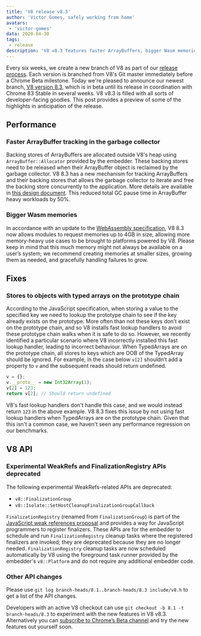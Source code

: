 ```yaml
---
title: 'V8 release v8.3'
author: 'Victor Gomes, safely working from home'
avatars:
 - 'victor-gomes'
data: 2020-04-30
tags:
 - release
description: 'V8 v8.3 features faster ArrayBuffers, bigger Wasm memories and deprecated APIs.'
---
```


Every six weeks, we create a new branch of V8 as part of our [release process](https://v8.dev/docs/release-process). Each version is branched from V8's Git master immediately before a Chrome Beta milestone. Today we're pleased to announce our newest branch, [V8 version 8.3](https://chromium.googlesource.com/v8/v8.git/+log/branch-heads/8.3), which is in beta until its release in coordination with Chrome 83 Stable in several weeks. V8 v8.3 is filled with all sorts of developer-facing goodies. This post provides a preview of some of the highlights in anticipation of the release.

## Performance

### Faster ArrayBuffer tracking in the garbage collector

Backing stores of ArrayBuffers are allocated outside V8's heap using  `ArrayBuffer::Allocator` provided by the embedder. These backing stores need to be released when their ArrayBuffer object is reclaimed by the garbage collector. V8 8.3 has a new mechanism for tracking ArrayBuffers and their backing stores that allows the garbage collector to iterate and free the backing store concurrently to the application. More details are available in [this design document](https://docs.google.com/document/d/1-ZrLdlFX1nXT3z-FAgLbKal1gI8Auiaya_My-a0UJ28/edit#heading=h.gfz6mi5p212e). This reduced total GC pause time in ArrayBuffer heavy workloads by 50%.

### Bigger Wasm memories

In accordance with an update to the [WebAssembly specification](https://webassembly.github.io/spec/js-api/index.html#limits), V8 8.3 now allows modules to request memories up to 4GB in size, allowing more memory-heavy use cases to be brought to platforms powered by V8. Please keep in mind that this much memory might not always be available on a user’s system; we recommend creating memories at smaller sizes, growing them as needed, and gracefully handling failures to grow.

## Fixes

### Stores to objects with typed arrays on the prototype chain

According to the JavaScript specification, when storing a value to the specified key we need to lookup the prototype chain to see if the key already exists on the prototype. More often than not these keys don't exist on the prototype chain, and so V8 installs fast lookup handlers to avoid these prototype chain walks when it is safe to do so.
However, we recently identified a particular scenario where V8 incorrectly installed this fast lookup handler, leading to incorrect behaviour. When TypedArrays are on the prototype chain, all stores to keys which are OOB of the TypedArray should be ignored. For example, in the case below `v[2]` shouldn’t add a property to `v` and the subsequent reads should return undefined.

```javascript
v = {};
v.__proto__ = new Int32Array(1);
v[2] = 123;
return v[2]; // Should return undefined
```

V8's fast lookup handlers don't handle this case, and we would instead return `123` in the above example. V8 8.3 fixes this issue by not using fast lookup handlers when TypedArrays are on the prototype chain. Given that this isn't a common case, we haven't seen any performance regression on our benchmarks.

## V8 API

### Experimental WeakRefs and FinalizationRegistry APIs deprecated

The following experimental WeakRefs-related APIs are deprecated:

- `v8::FinalizationGroup`
- `v8::Isolate::SetHostCleanupFinalizationGroupCallback`

`FinalizationRegistry` (renamed from `FinalizationGroup`) is part of the [JavaScript weak references proposal](https://v8.dev/features/weak-references) and provides a way for JavaScript programmers to register finalizers. These APIs are for the embedder to schedule and run `FinalizationRegistry` cleanup tasks where the registered finalizers are invoked; they are deprecated because they are no longer needed. `FinalizationRegistry` cleanup tasks are now scheduled automatically by V8 using the foreground task runner provided by the embedder's `v8::Platform` and do not require any additional embedder code.

### Other API changes

Please use `git log branch-heads/8.1..branch-heads/8.3 include/v8.h` to get a list of the API changes.

Developers with an active V8 checkout can use `git checkout -b 8.1 -t branch-heads/8.3` to experiment with the new features in V8 v8.3. Alternatively you can [subscribe to Chrome’s Beta channel](https://www.google.com/chrome/browser/beta.html) and try the new features out yourself soon.
